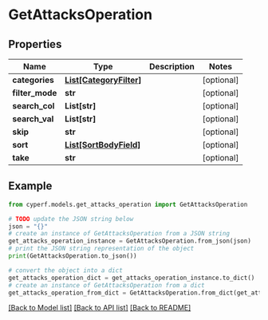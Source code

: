 # GetAttacksOperation


## Properties

Name | Type | Description | Notes
------------ | ------------- | ------------- | -------------
**categories** | [**List[CategoryFilter]**](CategoryFilter.md) |  | [optional] 
**filter_mode** | **str** |  | [optional] 
**search_col** | **List[str]** |  | [optional] 
**search_val** | **List[str]** |  | [optional] 
**skip** | **str** |  | [optional] 
**sort** | [**List[SortBodyField]**](SortBodyField.md) |  | [optional] 
**take** | **str** |  | [optional] 

## Example

```python
from cyperf.models.get_attacks_operation import GetAttacksOperation

# TODO update the JSON string below
json = "{}"
# create an instance of GetAttacksOperation from a JSON string
get_attacks_operation_instance = GetAttacksOperation.from_json(json)
# print the JSON string representation of the object
print(GetAttacksOperation.to_json())

# convert the object into a dict
get_attacks_operation_dict = get_attacks_operation_instance.to_dict()
# create an instance of GetAttacksOperation from a dict
get_attacks_operation_from_dict = GetAttacksOperation.from_dict(get_attacks_operation_dict)
```
[[Back to Model list]](../README.md#documentation-for-models) [[Back to API list]](../README.md#documentation-for-api-endpoints) [[Back to README]](../README.md)


